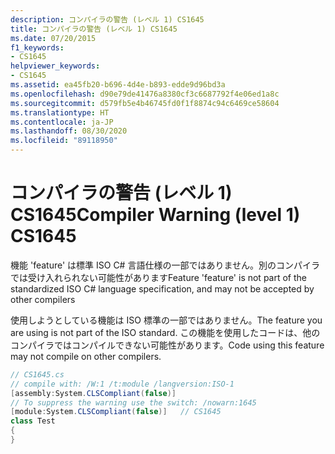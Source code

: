 ```yaml
---
description: コンパイラの警告 (レベル 1) CS1645
title: コンパイラの警告 (レベル 1) CS1645
ms.date: 07/20/2015
f1_keywords:
- CS1645
helpviewer_keywords:
- CS1645
ms.assetid: ea45fb20-b696-4d4e-b893-edde9d96bd3a
ms.openlocfilehash: d90e79de41476a8380cf3c6687792f4e06ed1a8c
ms.sourcegitcommit: d579fb5e4b46745fd0f1f8874c94c6469ce58604
ms.translationtype: HT
ms.contentlocale: ja-JP
ms.lasthandoff: 08/30/2020
ms.locfileid: "89118950"
---
```

# <a name="compiler-warning-level-1-cs1645"></a><span data-ttu-id="d0525-103">コンパイラの警告 (レベル 1) CS1645</span><span class="sxs-lookup"><span data-stu-id="d0525-103">Compiler Warning (level 1) CS1645</span></span>

<span data-ttu-id="d0525-104">機能 'feature' は標準 ISO C# 言語仕様の一部ではありません。別のコンパイラでは受け入れられない可能性があります</span><span class="sxs-lookup"><span data-stu-id="d0525-104">Feature 'feature' is not part of the standardized ISO C# language specification, and may not be accepted by other compilers</span></span>

<span data-ttu-id="d0525-105">使用しようとしている機能は ISO 標準の一部ではありません。</span><span class="sxs-lookup"><span data-stu-id="d0525-105">The feature you are using is not part of the ISO standard.</span></span> <span data-ttu-id="d0525-106">この機能を使用したコードは、他のコンパイラではコンパイルできない可能性があります。</span><span class="sxs-lookup"><span data-stu-id="d0525-106">Code using this feature may not compile on other compilers.</span></span>

```csharp
// CS1645.cs
// compile with: /W:1 /t:module /langversion:ISO-1
[assembly:System.CLSCompliant(false)]
// To suppress the warning use the switch: /nowarn:1645
[module:System.CLSCompliant(false)]   // CS1645
class Test
{
}
```
